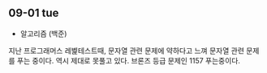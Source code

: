 ## 09-01 tue

- 알고리즘 (백준)

지난 프로그래머스 레벭테스트때, 문자열 관련 문제에 약하다고 느껴 문자열 관련 문제를 푸는 중이다. 역시 제대로 못풀고 있다. 브론즈 등급 문제인 1157 푸는중이다.

